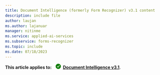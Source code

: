```yaml
---
title: Document Intelligence (formerly Form Recognizer) v3.1 content
description: include file
author: laujan
ms.author: lajanuar
manager: nitinme
ms.service: applied-ai-services
ms.subservice: forms-recognizer
ms.topic: include
ms.date: 07/18/2023
---
```


**This article applies to:** ![Document Intelligence v3.1 checkmark](../media/yes-icon.png) [**Document Intelligence v3.1**](https://westus.dev.cognitive.microsoft.com/docs/services/form-recognizer-api-2023-07-31/operations/AnalyzeDocument).
